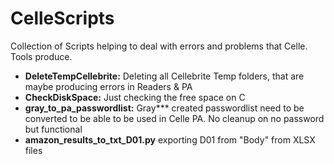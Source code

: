 # CelleScripts

Collection of Scripts helping to deal with errors and problems that Celle. Tools produce. 

+ **DeleteTempCellebrite:** Deleting all Cellebrite Temp folders, that are maybe producing errors in Readers & PA
+ **CheckDiskSpace:** Just checking the free space on C
+ **gray_to_pa_passwordlist:** Gray*** created passwordlist need to be converted to be able to be used in Celle PA. No cleanup on no password but functional
+ **amazon_results_to_txt_D01.py** exporting D01 from "Body" from XLSX files 

